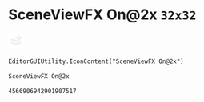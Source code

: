 # SceneViewFX On@2x `32x32`
<img src="/img/SceneViewFX%20On@2x.png" width=32 height=32>

``` CSharp
EditorGUIUtility.IconContent("SceneViewFX On@2x")
```
```
SceneViewFX On@2x
```
```
4566906942901907517
```

